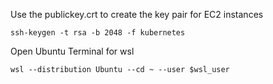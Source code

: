 Use the publickey.crt to create the key pair for EC2 instances
```
ssh-keygen -t rsa -b 2048 -f kubernetes
```

Open Ubuntu Terminal for wsl
```
wsl --distribution Ubuntu --cd ~ --user $wsl_user
```